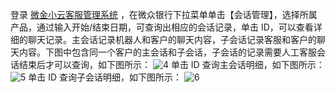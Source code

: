 登录 [微金小云客服管理系统](https://ics.webank.com) ，在微众银行下拉菜单单击【会话管理】，选择所属产品，通过输入开始/结束日期，可查询出相应的会话记录，单击 ID，可以查看详细的聊天记录。主会话记录机器人和客户的聊天内容，子会话记录客服和客户的聊天内容。下图中包含同一个客户的主会话和子会话，子会话的记录需要人工客服会话结束后才可以查询，如下图所示：
![4](http://imgcache.tcecqpoc.fsphere.cn/image/mc.qcloudimg.com/static/img/ef4c34572c3a96e399b3cbdc21896dc5/image.png)
单击 ID 查询主会话明细，如下图所示：
![5](http://imgcache.tcecqpoc.fsphere.cn/image/mc.qcloudimg.com/static/img/f86ec2341b68df7793782778024087e7/image.png)
单击 ID 查询子会话明细，如下图所示：
![6](http://imgcache.tcecqpoc.fsphere.cn/image/mc.qcloudimg.com/static/img/c318084ddc11fdf932936a0de0eafc3f/image.png)